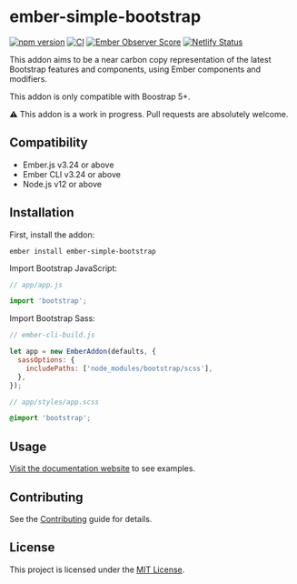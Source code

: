 # ember-simple-bootstrap

[![npm version](https://badge.fury.io/js/ember-simple-bootstrap.svg)](https://badge.fury.io/js/ember-simple-bootstrap)
[![CI](https://github.com/charlesfries/ember-simple-bootstrap/actions/workflows/ci.yml/badge.svg)](https://github.com/charlesfries/ember-simple-bootstrap/actions/workflows/ci.yml)
[![Ember Observer Score](https://emberobserver.com/badges/ember-simple-bootstrap.svg)](https://emberobserver.com/addons/ember-simple-bootstrap)
[![Netlify Status](https://api.netlify.com/api/v1/badges/b111d5e4-749c-44db-b7d1-77313aa9a653/deploy-status)](https://app.netlify.com/sites/ember-simple-bootstrap/deploys)

This addon aims to be a near carbon copy representation of the latest Bootstrap features and components, using Ember components and modifiers.

This addon is only compatible with Boostrap 5+.

⚠️ This addon is a work in progress. Pull requests are absolutely welcome.


## Compatibility

* Ember.js v3.24 or above
* Ember CLI v3.24 or above
* Node.js v12 or above


## Installation

First, install the addon:

```
ember install ember-simple-bootstrap
```

Import Bootstrap JavaScript:

```js
// app/app.js

import 'bootstrap';
```

Import Bootstrap Sass:

```js
// ember-cli-build.js

let app = new EmberAddon(defaults, {
  sassOptions: {
    includePaths: ['node_modules/bootstrap/scss'],
  },
});
```

```scss
// app/styles/app.scss

@import 'bootstrap';
```


## Usage

[Visit the documentation website](https://ember-simple-bootstrap.netlify.app/components/accordion) to see examples.


## Contributing

See the [Contributing](CONTRIBUTING.md) guide for details.


## License

This project is licensed under the [MIT License](LICENSE.md).
